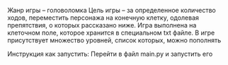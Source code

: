 Жанр игры – головоломка
Цель игры – за определенное количество ходов, переместить персонажа на конечную клетку, одолевая препятствия, о которых рассказано ниже.
Игра выполнена на клеточном поле, которое хранится в специальном txt файле. В игре присутствует множество уровней, список которых, можно пополнять

Инструкция как запустить:
Перейти в файл main.py и запустить его